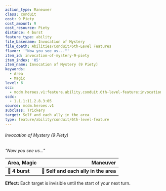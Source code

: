 ```yaml
---
action_type: Maneuver
class: conduit
cost: 9 Piety
cost_amount: 9
cost_resource: Piety
distance: 4 burst
feature_type: ability
file_basename: Invocation of Mystery
file_dpath: Abilities/Conduit/6th-Level Features
flavor: '"Now you see us..."'
item_id: invocation-of-mystery-9-piety
item_index: '05'
item_name: Invocation of Mystery (9 Piety)
keywords:
  - Area
  - Magic
level: 6
scc:
  - mcdm.heroes.v1:feature.ability.conduit.6th-level-feature:invocation-of-mystery-9-piety
scdc:
  - 1.1.1:11.2.8.3:05
source: mcdm.heroes.v1
subclass: Trickery
target: Self and each ally in the area
type: feature/ability/conduit/6th-level-feature
---
```


###### Invocation of Mystery (9 Piety)

*"Now you see us..."*

| **Area, Magic** |                          **Maneuver** |
| --------------- | ------------------------------------: |
| **📏 4 burst**  | **🎯 Self and each ally in the area** |

**Effect:** Each target is invisible until the start of your next turn.
